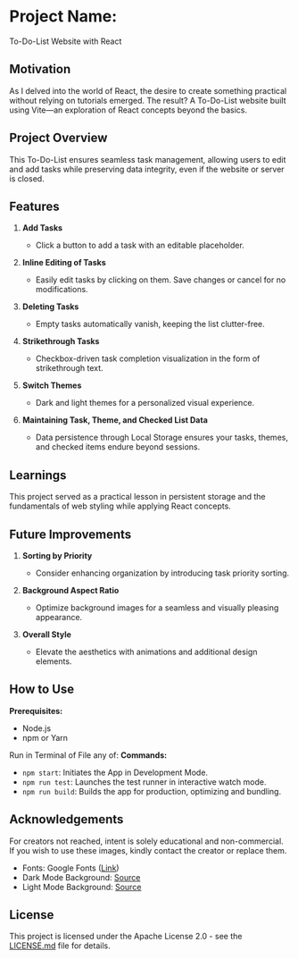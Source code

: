 # Project Name:

To-Do-List Website with React

## Motivation

As I delved into the world of React, the desire to create something practical without relying on tutorials emerged. The result? A To-Do-List website built using Vite—an exploration of React concepts beyond the basics.

## Project Overview

This To-Do-List ensures seamless task management, allowing users to edit and add tasks while preserving data integrity, even if the website or server is closed.

## Features

1. **Add Tasks**

   - Click a button to add a task with an editable placeholder.

2. **Inline Editing of Tasks**

   - Easily edit tasks by clicking on them. Save changes or cancel for no modifications.

3. **Deleting Tasks**

   - Empty tasks automatically vanish, keeping the list clutter-free.

4. **Strikethrough Tasks**

   - Checkbox-driven task completion visualization in the form of strikethrough text.

5. **Switch Themes**

   - Dark and light themes for a personalized visual experience.

6. **Maintaining Task, Theme, and Checked List Data**

   - Data persistence through Local Storage ensures your tasks, themes, and checked items endure beyond sessions.

## Learnings

This project served as a practical lesson in persistent storage and the fundamentals of web styling while applying React concepts.

## Future Improvements

1. **Sorting by Priority**

   - Consider enhancing organization by introducing task priority sorting.

2. **Background Aspect Ratio**

   - Optimize background images for a seamless and visually pleasing appearance.

3. **Overall Style**
   - Elevate the aesthetics with animations and additional design elements.

## How to Use

**Prerequisites:**

- Node.js
- npm or Yarn

Run in Terminal of File any of:
**Commands:**

- `npm start`: Initiates the App in Development Mode.
- `npm run test`: Launches the test runner in interactive watch mode.
- `npm run build`: Builds the app for production, optimizing and bundling.

## Acknowledgements

For creators not reached, intent is solely educational and non-commercial. If you wish to use these images, kindly contact the creator or replace them.

- Fonts: Google Fonts ([Link](https://fonts.google.com/))
- Dark Mode Background: [Source](https://mennyfox55.tumblr.com/)
- Light Mode Background: [Source](https://www.freepik.com/free-vector/cute-cafe-background-pink-wallpaper-vector_18247500.htm)

## License

This project is licensed under the Apache License 2.0 - see the [LICENSE.md](LICENSE.md) file for details.
